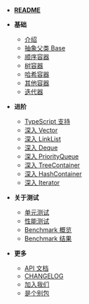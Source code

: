 - [**README**](/zh-cn/README.md 'Js-sdsl README')
- **基础**
  - [介绍](/zh-cn/start/introduction.md)
  - [抽象父类 Base](/zh-cn/start/base.md)
  - [顺序容器](/zh-cn/start/sequential-container.md)
  - [树容器](/zh-cn/start/tree-container.md)
  - [哈希容器](/zh-cn/start/hash-container.md)
  - [其他容器](/zh-cn/start/other-container.md)
  - [迭代器](/zh-cn/start/iterator.md)

- **进阶**
  - [TypeScript 支持](/zh-cn/advance/typescript-support.md)
  - [深入 Vector](/zh-cn/advance/vector.md)
  - [深入 LinkList](/zh-cn/advance/linklist.md)
  - [深入 Deque](/zh-cn/advance/deque.md)
  - [深入 PriorityQueue](/zh-cn/advance/priority-queue.md)
  - [深入 TreeContainer](/zh-cn/advance/tree-container.md)
  - [深入 HashContainer](/zh-cn/advance/hash-container.md)
  - [深入 Iterator](/zh-cn/advance/iterator.md)

- **关于测试**
  - [单元测试](/zh-cn/test/unit-test.md)
  - [性能测试](/zh-cn/test/performance-test.md)
  - [Benchmark 概览](/zh-cn/test/benchmark-analyze)
  - [Benchmark 结果](/zh-cn/test/benchmark-result)

- **更多**
  - [API 文档](/zh-cn/more/api-document.md)
  - [CHANGELOG](/zh-cn/more/changelog)
  - [加入我们](/zh-cn/more/join-us.md)
  - [是个别包](/more/isolate-pacakges.md)
